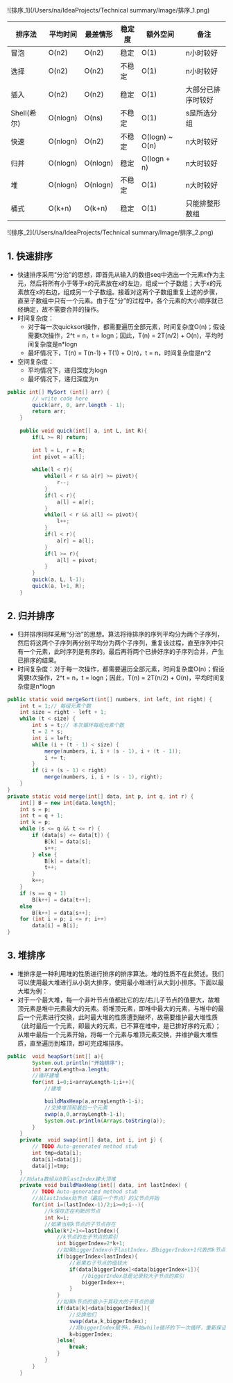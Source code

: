 ![排序_1](/Users/na/IdeaProjects/Technical summary/Image/排序_1.png)

| 排序法      | 平均时间 | 最差情形 | 稳定度 | 额外空间       | 备注               |
| ----------- | -------- | -------- | ------ | -------------- | ------------------ |
| 冒泡        | O(n2)    | O(n2)    | 稳定   | O(1)           | n小时较好          |
| 选择        | O(n2)    | O(n2)    | 不稳定 | O(1)           | n小时较好          |
| 插入        | O(n2)    | O(n2)    | 稳定   | O(1)           | 大部分已排序时较好 |
| Shell(希尔) | O(nlogn) | O(ns)    | 不稳定 | O(1)           | s是所选分组        |
| 快速        | O(nlogn) | O(n2)    | 不稳定 | O(logn) ~ O(n) | n大时较好          |
| 归并        | O(nlogn) | O(nlogn) | 稳定   | O(logn + n)    | n大时较好          |
| 堆          | O(nlogn) | O(nlogn) | 不稳定 | O(1)           | n大时较好          |
| 桶式        | O(k+n)   | O(k+n)   | 稳定   | O(1)           | 只能排整形数组     |

![排序_2](/Users/na/IdeaProjects/Technical summary/Image/排序_2.png)

## 1. 快速排序

- 快速排序采用“分治”的思想，即首先从输入的数组seq中选出一个元素x作为主元，然后将所有小于等于x的元素放在x的左边，组成一个子数组；大于x的元素放在x的右边，组成另一个子数组。接着对这两个子数组重复上述的步骤，直至子数组中只有一个元素。由于在“分”的过程中，各个元素的大小顺序就已经确定，故不需要合并的操作。
- 时间复杂度：
  - 对于每一次quicksort操作，都需要遍历全部元素，时间复杂度O(n)；假设需要t次操作，2^t = n，t = logn；因此，T(n) = 2T(n/2) + O(n)，平均时间复杂度是n*logn
  - 最坏情况下，T(n) = T(n-1) + T(1) + O(n)，t = n，时间复杂度是n^2
- 空间复杂度：
  - 平均情况下，递归深度为logn
  - 最坏情况下，递归深度为n

```java
public int[] MySort (int[] arr) {
        // write code here
        quick(arr, 0, arr.length - 1);
        return arr;
    }
    
    public void quick(int[] a, int L, int R){
        if(L >= R) return;
        
        int l = L, r = R;
        int pivot = a[l];
        
        while(l < r){
            while(l < r && a[r] >= pivot){
                r--;
            }
            if(l < r){
                a[l] = a[r];
            }
            while(l < r && a[l] <= pivot){
                l++;
            }
            if(l < r){
                a[r] = a[l];
            }
            if(l >= r){
                a[l] = pivot;
            }
        }
        quick(a, L, l-1);
        quick(a, l+1, R);
    }
```

## 2. 归并排序

- 归并排序同样采用“分治”的思想。算法将待排序的序列平均分为两个子序列，然后将这两个子序列再分别平均分为两个子序列，重复该过程，直至序列中只有一个元素，此时序列是有序的。最后再将两个已排好序的子序列合并，产生已排序的结果。
- 时间复杂度：对于每一次操作，都需要遍历全部元素，时间复杂度O(n)；假设需要t次操作，2^t = n，t = logn；因此，T(n) = 2T(n/2) + O(n)，平均时间复杂度是n*logn

```java
public static void mergeSort(int[] numbers, int left, int right) {   
    int t = 1;// 每组元素个数   
    int size = right - left + 1;   
    while (t < size) {   
        int s = t;// 本次循环每组元素个数   
        t = 2 * s;   
        int i = left;   
        while (i + (t - 1) < size) {   
            merge(numbers, i, i + (s - 1), i + (t - 1));   
            i += t;   
        }   
        if (i + (s - 1) < right)   
            merge(numbers, i, i + (s - 1), right);   
    }   
}   
private static void merge(int[] data, int p, int q, int r) {   
    int[] B = new int[data.length];   
    int s = p;   
    int t = q + 1;   
    int k = p;   
    while (s <= q && t <= r) {   
        if (data[s] <= data[t]) {   
            B[k] = data[s];   
            s++;   
        } else {   
            B[k] = data[t];   
            t++;   
        }   
        k++;   
    }   
    if (s == q + 1)   
        B[k++] = data[t++];   
    else  
        B[k++] = data[s++];   
    for (int i = p; i <= r; i++)   
        data[i] = B[i];   
}
```

## 3. 堆排序

- 堆排序是一种利用堆的性质进行排序的排序算法。堆的性质不在此赘述。我们可以使用最大堆进行从小到大排序，使用最小堆进行从大到小排序。下面以最大堆为例：
- 对于一个最大堆，每一个非叶节点值都比它的左/右儿子节点的值要大，故堆顶元素是堆中元素最大的元素。将堆顶元素，即堆中最大的元素，与堆中的最后一个元素进行交换，此时最大堆的性质遭到破坏，故需要维护最大堆性质（此时最后一个元素，即最大的元素，已不算在堆中，是已排好序的元素）；从堆中最后一个元素开始，将每一个元素与堆顶元素交换，并维护最大堆性质，直至遍历到堆顶，即可完成堆排序。

```java
public  void heapSort(int[] a){
        System.out.println("开始排序");
        int arrayLength=a.length;
        //循环建堆  
        for(int i=0;i<arrayLength-1;i++){
            //建堆  

            buildMaxHeap(a,arrayLength-1-i);
            //交换堆顶和最后一个元素  
            swap(a,0,arrayLength-1-i);
            System.out.println(Arrays.toString(a));
        }
    }
    private  void swap(int[] data, int i, int j) {
        // TODO Auto-generated method stub  
        int tmp=data[i];
        data[i]=data[j];
        data[j]=tmp;
    }
    //对data数组从0到lastIndex建大顶堆  
    private void buildMaxHeap(int[] data, int lastIndex) {
        // TODO Auto-generated method stub  
        //从lastIndex处节点（最后一个节点）的父节点开始  
        for(int i=(lastIndex-1)/2;i>=0;i--){
            //k保存正在判断的节点  
            int k=i;
            //如果当前k节点的子节点存在  
            while(k*2+1<=lastIndex){
                //k节点的左子节点的索引  
                int biggerIndex=2*k+1;
                //如果biggerIndex小于lastIndex，即biggerIndex+1代表的k节点的右子节点存在  
                if(biggerIndex<lastIndex){
                    //若果右子节点的值较大  
                    if(data[biggerIndex]<data[biggerIndex+1]){
                        //biggerIndex总是记录较大子节点的索引  
                        biggerIndex++;
                    }
                }
                //如果k节点的值小于其较大的子节点的值  
                if(data[k]<data[biggerIndex]){
                    //交换他们  
                    swap(data,k,biggerIndex);
                    //将biggerIndex赋予k，开始while循环的下一次循环，重新保证k节点的值大于其左右子节点的值  
                    k=biggerIndex;
                }else{
                    break;
                }
            }
        }
    }
```

